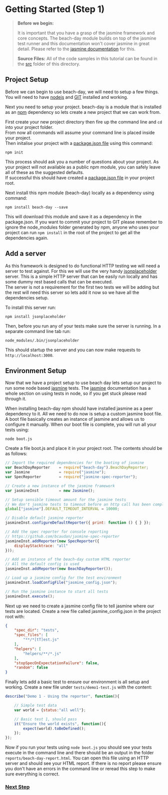# Getting Started (Step 1)

> **Before we begin:** 
> 
> It is important that you have a grasp of the jasmine framework and core concepts.
> The beach-day module builds on top of the jasmine test runner and this documentation won't cover jasmine in great detail. 
> Please refer to the [jasmine documentation](http://jasmine.github.io/edge/introduction.html) for this.
> 
> **Source Files:**
> All of the code samples in this tutorial can be found in the [src](src) folder of this directory. 

## Project Setup
Before we can begin to use beach-day, we will need to setup a few things.
You will need to have [nodejs](https://nodejs.org/en/) and [GIT](https://git-scm.com/) installed and working.

Next you need to setup your project. beach-day is a module that is installed as an [npm](https://www.npmjs.com/) dependency so lets create a new project that we can work from.

First create your new project directory then fire up the command line and `cd` into your project folder.  
From now all commands will assume your command line is placed inside your project.  
Then initalise your project with a [package.json file](https://docs.npmjs.com/getting-started/using-a-package.json) using this command:  
```
npm init
```

This process should ask you a number of questions about your project. As your project will not available as a public npm module, you can safely leave all of these as the suggested defaults.  
If successful this should have created a [package.json file](https://docs.npmjs.com/getting-started/using-a-package.json) in your project root.
  
  
Next install this npm module (beach-day) locally as a dependency using command:  

```
npm install beach-day --save
```
This will download this module and save it as a dependency in the package.json. If you want to commit your project to GIT please remember to ignore the node_modules folder generated by npm, anyone who uses your project can run `npm install` in the root of the project to get all the dependencies again.

## Add a server
As this framework is designed to do functional HTTP testing we will need a server to test against. For this we will use the very handy [jsonplaceholder](https://github.com/typicode/jsonplaceholder) server.
This is a simple HTTP server that can be easily run locally and has some dummy rest based calls that can be executed.  
The server is not a requirement for the first two tests we will be adding but the rest will need this server so lets add it now so we have all the dependencies setup.

To install this server run:
```
npm install jsonplaceholder
```

Then, before you run any of your tests make sure the server is running. In a separate command line tab run:
```
node_modules/.bin/jsonplaceholder
```
This should startup the server and you can now make requests to `http://localhost:3000`.

## Environment Setup


Now that we have a project setup to use beach day lets setup our project to run some node based [jasmine](http://jasmine.github.io/edge/introduction.html) tests.
The [jasmine](http://jasmine.github.io/edge/node.html) documentation has a whole section on using tests in node, so if you get stuck please read through it.

When installing beach-day npm should have installed jasmine as a peer dependency to it. All we need to do now is setup a custom jasmine boot file. 
A boot file basically creates an instance of jasmine and allows us to configure it manually.
When our boot file is complete, you will run all your tests using:
```
node boot.js
```

Create a file boot.js and place it in your project root. The contents should be as follows:
``` javascript
// Import the required dependencies for the booting of jasmine
var BeachDayReporter    = require("beach-day").BeachDayReporter;
var Jasmine             = require("jasmine");
var SpecReporter        = require("jasmine-spec-reporter");

// Create a new instance of the jasmine framework
var jasmineInst         = new Jasmine();

// Setup sensible timeout amount for the jasmine tests
// We don't jasmine tests to timeout before an http call has been completed
global["jasmine"].DEFAULT_TIMEOUT_INTERVAL = 10000;

// Disable default jasmine reporter
jasmineInst.configureDefaultReporter({ print: function () { } });

// Add the spec reporter for console reporting
// https://github.com/bcaudan/jasmine-spec-reporter
jasmineInst.addReporter(new SpecReporter({
    displayStacktrace: "all"
}));

// Add an instance of the beach-day custom HTML reporter
// All the default config is used
jasmineInst.addReporter(new BeachDayReporter());

// Load up a jasmine config for the test environment
jasmineInst.loadConfigFile("jasmine_config.json");

// Run the jasmine instance to start all tests
jasmineInst.execute();
```


Next up we need to create a jasmine config file to tell jasmine where our tests are located. Create a new file called jasmine_config.json in the project root with:

``` json
{
    "spec_dir": "tests",
    "spec_files": [
        "**/*[tT]est.js"
    ],
    "helpers": [
        "helpers/**/*.js"
    ],
    "stopSpecOnExpectationFailure": false,
    "random": false
}
```

Finally lets add a basic test to ensure our environment is all setup and working. Create a new file under `tests/demo1-test.js` with the content:
```javascript
describe("Demo 1 - Using the reporter", function(){

    // Simple test data
    var world = {status:"all well"};

    // Basic test 1, should pass
    it("Ensure the world exists", function(){
        expect(world).toBeDefined();
    });
});
```

Now if you run your tests using `node boot.js` you should see your tests execute in the command line and there should be an output in the folder `reports/beach-day-report.html`. You can open this file using an HTTP server and should see your HTML report.
If there is no report please ensure you don't have an errors in the command line or reread this step to make sure everything is correct.

### [Next Step](step2.md)
